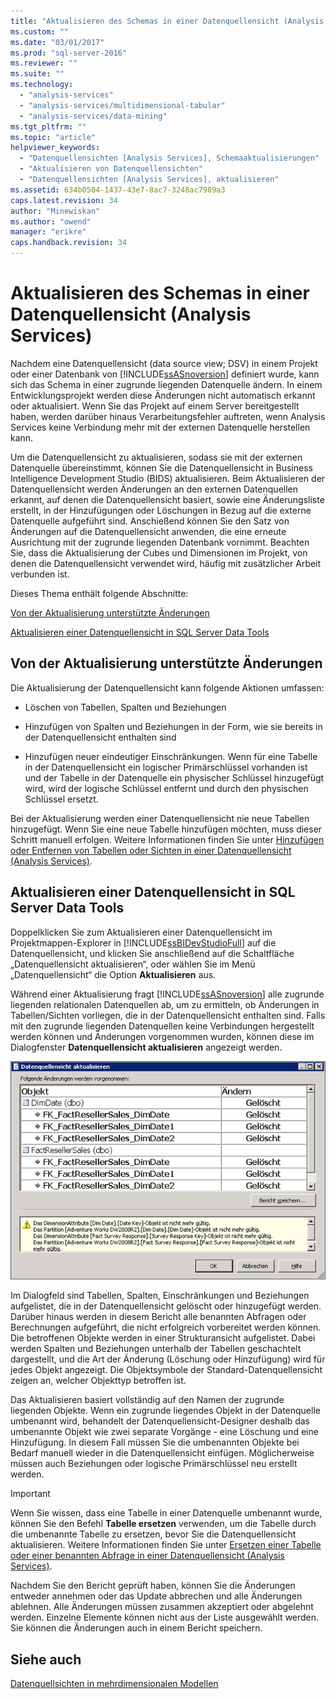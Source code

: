 ```yaml
---
title: "Aktualisieren des Schemas in einer Datenquellensicht (Analysis Services) | Microsoft Docs"
ms.custom: ""
ms.date: "03/01/2017"
ms.prod: "sql-server-2016"
ms.reviewer: ""
ms.suite: ""
ms.technology: 
  - "analysis-services"
  - "analysis-services/multidimensional-tabular"
  - "analysis-services/data-mining"
ms.tgt_pltfrm: ""
ms.topic: "article"
helpviewer_keywords: 
  - "Datenquellensichten [Analysis Services], Schemaaktualisierungen"
  - "Aktualisieren von Datenquellensichten"
  - "Datenquellensichten [Analysis Services], aktualisieren"
ms.assetid: 634b0504-1437-43e7-8ac7-3248ac7989a3
caps.latest.revision: 34
author: "Minewiskan"
ms.author: "owend"
manager: "erikre"
caps.handback.revision: 34
---
```

# Aktualisieren des Schemas in einer Datenquellensicht (Analysis Services)
  Nachdem eine Datenquellensicht (data source view; DSV) in einem Projekt oder einer Datenbank von [!INCLUDE[ssASnoversion](../../includes/ssasnoversion-md.md)] definiert wurde, kann sich das Schema in einer zugrunde liegenden Datenquelle ändern. In einem Entwicklungsprojekt werden diese Änderungen nicht automatisch erkannt oder aktualisiert. Wenn Sie das Projekt auf einem Server bereitgestellt haben, werden darüber hinaus Verarbeitungsfehler auftreten, wenn Analysis Services keine Verbindung mehr mit der externen Datenquelle herstellen kann.  
  
 Um die Datenquellensicht zu aktualisieren, sodass sie mit der externen Datenquelle übereinstimmt, können Sie die Datenquellensicht in Business Intelligence Development Studio (BIDS) aktualisieren. Beim Aktualisieren der Datenquellensicht werden Änderungen an den externen Datenquellen erkannt, auf denen die Datenquellensicht basiert, sowie eine Änderungsliste erstellt, in der Hinzufügungen oder Löschungen in Bezug auf die externe Datenquelle aufgeführt sind. Anschießend können Sie den Satz von Änderungen auf die Datenquellensicht anwenden, die eine erneute Ausrichtung mit der zugrunde liegenden Datenbank vornimmt. Beachten Sie, dass die Aktualisierung der Cubes und Dimensionen im Projekt, von denen die Datenquellensicht verwendet wird, häufig mit zusätzlicher Arbeit verbunden ist.  
  
 Dieses Thema enthält folgende Abschnitte:  
  
 [Von der Aktualisierung unterstützte Änderungen](#bkmk_changlist)  
  
 [Aktualisieren einer Datenquellensicht in SQL Server Data Tools](#bkmk_DSVrefresh)  
  
##  <a name="bkmk_changlist"></a> Von der Aktualisierung unterstützte Änderungen  
 Die Aktualisierung der Datenquellensicht kann folgende Aktionen umfassen:  
  
-   Löschen von Tabellen, Spalten und Beziehungen  
  
-   Hinzufügen von Spalten und Beziehungen in der Form, wie sie bereits in der Datenquellensicht enthalten sind  
  
-   Hinzufügen neuer eindeutiger Einschränkungen. Wenn für eine Tabelle in der Datenquellensicht ein logischer Primärschlüssel vorhanden ist und der Tabelle in der Datenquelle ein physischer Schlüssel hinzugefügt wird, wird der logische Schlüssel entfernt und durch den physischen Schlüssel ersetzt.  
  
 Bei der Aktualisierung werden einer Datenquellensicht nie neue Tabellen hinzugefügt. Wenn Sie eine neue Tabelle hinzufügen möchten, muss dieser Schritt manuell erfolgen. Weitere Informationen finden Sie unter [Hinzufügen oder Entfernen von Tabellen oder Sichten in einer Datenquellensicht &#40;Analysis Services&#41;](../../analysis-services/multidimensional-models/adding-or-removing-tables-or-views-in-a-data-source-view-analysis-services.md).  
  
##  <a name="bkmk_DSVrefresh"></a> Aktualisieren einer Datenquellensicht in SQL Server Data Tools  
 Doppelklicken Sie zum Aktualisieren einer Datenquellensicht im Projektmappen-Explorer in [!INCLUDE[ssBIDevStudioFull](../../includes/ssbidevstudiofull-md.md)] auf die Datenquellensicht, und klicken Sie anschließend auf die Schaltfläche „Datenquellensicht aktualisieren“, oder wählen Sie im Menü „Datenquellensicht“ die Option **Aktualisieren** aus.  
  
 Während einer Aktualisierung fragt [!INCLUDE[ssASnoversion](../../includes/ssasnoversion-md.md)] alle zugrunde liegenden relationalen Datenquellen ab, um zu ermitteln, ob Änderungen in Tabellen/Sichten vorliegen, die in der Datenquellensicht enthalten sind. Falls mit den zugrunde liegenden Datenquellen keine Verbindungen hergestellt werden können und Änderungen vorgenommen wurden, können diese im Dialogfenster **Datenquellensicht aktualisieren** angezeigt werden.  
  
 ![Datenquellensicht aktualisieren (Dialogfeld)](../../analysis-services/multidimensional-models/media/ssas-olapdsv-refresh.gif "Datenquellensicht aktualisieren (Dialogfeld)")  
  
 Im Dialogfeld sind Tabellen, Spalten, Einschränkungen und Beziehungen aufgelistet, die in der Datenquellensicht gelöscht oder hinzugefügt werden. Darüber hinaus werden in diesem Bericht alle benannten Abfragen oder Berechnungen aufgeführt, die nicht erfolgreich vorbereitet werden können. Die betroffenen Objekte werden in einer Strukturansicht aufgelistet. Dabei werden Spalten und Beziehungen unterhalb der Tabellen geschachtelt dargestellt, und die Art der Änderung (Löschung oder Hinzufügung) wird für jedes Objekt angezeigt. Die Objektsymbole der Standard-Datenquellensicht zeigen an, welcher Objekttyp betroffen ist.  
  
 Das Aktualisieren basiert vollständig auf den Namen der zugrunde liegenden Objekte. Wenn ein zugrunde liegendes Objekt in der Datenquelle umbenannt wird, behandelt der Datenquellensicht-Designer deshalb das umbenannte Objekt wie zwei separate Vorgänge - eine Löschung und eine Hinzufügung. In diesem Fall müssen Sie die umbenannten Objekte bei Bedarf manuell wieder in die Datenquellensicht einfügen. Möglicherweise müssen auch Beziehungen oder logische Primärschlüssel neu erstellt werden.  
  
> [!IMPORTANT]  
>  Wenn Sie wissen, dass eine Tabelle in einer Datenquelle umbenannt wurde, können Sie den Befehl **Tabelle ersetzen** verwenden, um die Tabelle durch die umbenannte Tabelle zu ersetzen, bevor Sie die Datenquellensicht aktualisieren. Weitere Informationen finden Sie unter [Ersetzen einer Tabelle oder einer benannten Abfrage in einer Datenquellensicht &#40;Analysis Services&#41;](../../analysis-services/multidimensional-models/replace-a-table-or-a-named-query-in-a-data-source-view-analysis-services.md).  
  
 Nachdem Sie den Bericht geprüft haben, können Sie die Änderungen entweder annehmen oder das Update abbrechen und alle Änderungen ablehnen. Alle Änderungen müssen zusammen akzeptiert oder abgelehnt werden. Einzelne Elemente können nicht aus der Liste ausgewählt werden. Sie können die Änderungen auch in einem Bericht speichern.  
  
## Siehe auch  
 [Datenquellsichten in mehrdimensionalen Modellen](../../analysis-services/multidimensional-models/data-source-views-in-multidimensional-models.md)  
  
  